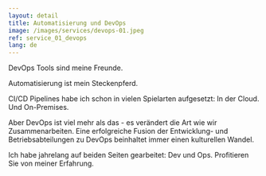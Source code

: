 ```yaml
---
layout: detail
title: Automatisierung und DevOps
image: /images/services/devops-01.jpeg
ref: service_01_devops
lang: de
---
```


DevOps Tools sind meine Freunde.

Automatisierung ist mein Steckenpferd.

CI/CD Pipelines habe ich schon in vielen Spielarten aufgesetzt: In der Cloud. Und On-Premises.

Aber DevOps ist viel mehr als das - es  verändert die Art wie wir Zusammenarbeiten. Eine erfolgreiche Fusion der Entwicklung- und Betriebsabteilungen zu DevOps beinhaltet immer einen kulturellen Wandel.

Ich habe jahrelang auf beiden Seiten gearbeitet: Dev und Ops.
Profitieren Sie von meiner Erfahrung.